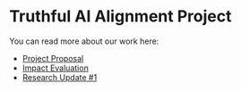 # Truthful AI Alignment Project

You can read more about our work here:
* [Project Proposal](https://docs.google.com/document/d/1ZS8ojOtbh2q_s8jRA12E9GrzlCusC8JNIegEOnWvj1Y/edit?usp=sharing)
* [Impact Evaluation](https://docs.google.com/document/d/1ENGBoQqtZP0EuBBjHUAKPvYoZ0mxvU2G-aEvEMEeCdY/edit?usp=sharing)
* [Research Update #1](https://docs.google.com/document/d/152MpaC_Eex7uu9GdBQzlVY9tVM4qHnmjrseak7gmjWs/edit?usp=sharing)
